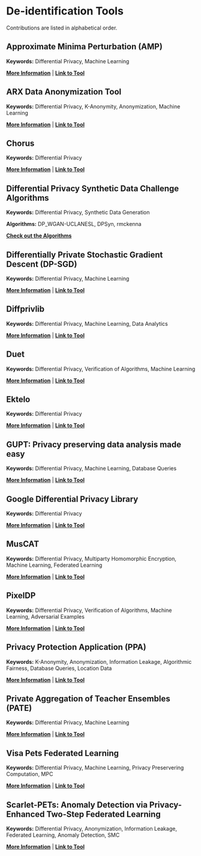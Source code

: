 # De-identification Tools

Contributions are listed in alphabetical order.

## Approximate Minima Perturbation (AMP)

**Keywords:** Differential Privacy, Machine Learning

**[More Information](https://github.com/usnistgov/PrivacyEngCollabSpace/tree/master/tools/de-identification/AMP)** | **[Link to Tool](https://github.com/sunblaze-ucb/dpml-benchmark)**

## ARX Data Anonymization Tool

**Keywords:** Differential Privacy, K-Anonymity, Anonymization, Machine Learning

**[More Information](https://github.com/usnistgov/PrivacyEngCollabSpace/tree/master/tools/de-identification/ARX)** | **[Link to Tool](https://arx.deidentifier.org/)**

## Chorus

**Keywords:** Differential Privacy

**[More Information](https://github.com/usnistgov/PrivacyEngCollabSpace/tree/master/tools/de-identification/Chorus)** | **[Link to Tool](https://github.com/uvm-plaid/chorus)**

## Differential Privacy Synthetic Data Challenge Algorithms

**Keywords:** Differential Privacy, Synthetic Data Generation

**Algorithms:** DP_WGAN-UCLANESL, DPSyn, rmckenna

**[Check out the Algorithms](https://github.com/usnistgov/PrivacyEngCollabSpace/tree/master/tools/de-identification/Differential-Privacy-Synthetic-Data-Challenge-Algorithms)**

## Differentially Private Stochastic Gradient Descent (DP-SGD) 

**Keywords:** Differential Privacy, Machine Learning

**[More Information](https://github.com/usnistgov/PrivacyEngCollabSpace/tree/master/tools/de-identification/Differentially-Private-Stochastic-Gradient-Descent-DP-SGD)** | **[Link to Tool](https://github.com/tensorflow/privacy)**

## Diffprivlib

**Keywords:** Differential Privacy, Machine Learning, Data Analytics

**[More Information](https://github.com/usnistgov/PrivacyEngCollabSpace/tree/master/tools/de-identification/Diffprivlib)** | **[Link to Tool](https://github.com/IBM/differential-privacy-library)**

## Duet

**Keywords:** Differential Privacy, Verification of Algorithms, Machine Learning

**[More Information](https://github.com/usnistgov/PrivacyEngCollabSpace/tree/master/tools/de-identification/Duet)** | **[Link to Tool](https://github.com/uvm-plaid/duet)**

## Ektelo
**Keywords:** Differential Privacy

**[More Information](https://github.com/usnistgov/PrivacyEngCollabSpace/tree/master/tools/de-identification/Ektelo)** | **[Link to Tool](https://ektelo.github.io/)**

## GUPT: Privacy preserving data analysis made easy

**Keywords:** Differential Privacy, Machine Learning, Database Queries

**[More Information](https://github.com/usnistgov/PrivacyEngCollabSpace/tree/master/tools/de-identification/GUPT)** | **[Link to Tool](https://github.com/prashmohan/GUPT)**

## Google Differential Privacy Library

**Keywords:** Differential Privacy

**[More Information](https://github.com/usnistgov/PrivacyEngCollabSpace/tree/master/tools/de-identification/Google-DP-Lib)** | **[Link to Tool](https://github.com/google/differential-privacy)**

## MusCAT

**Keywords:** Differential Privacy, Multiparty Homomorphic Encryption, Machine Learning, Federated Learning

**[More Information](https://github.com/usnistgov/PrivacyEngCollabSpace/tree/master/tools/de-identification/MusCAT)** | **[Link to Tool](https://github.com/hhcho/muscat)**

## PixelDP

**Keywords:** Differential Privacy, Verification of Algorithms, Machine Learning, Adversarial Examples

**[More Information](https://github.com/usnistgov/PrivacyEngCollabSpace/tree/master/tools/de-identification/PixelDP)** | **[Link to Tool](https://github.com/columbia/pixeldp)**

## Privacy Protection Application (PPA) 

**Keywords:** K-Anonymity, Anonymization, Information Leakage, Algorithmic Fairness, Database Queries, Location Data

**[More Information](https://github.com/usnistgov/PrivacyEngCollabSpace/tree/master/tools/de-identification/Privacy-Protection-Application-PPA)** | **[Link to Tool](https://github.com/usdot-its-jpo-data-portal/privacy-protection-application)**

## Private Aggregation of Teacher Ensembles (PATE) 

**Keywords:** Differential Privacy, Machine Learning

**[More Information](https://github.com/usnistgov/PrivacyEngCollabSpace/tree/master/tools/de-identification/Private-Aggregation-of-Teacher-Ensembles-PATE)** | **[Link to Tool](https://github.com/tensorflow/privacy/tree/master/research)**

## Visa Pets Federated Learning

**Keywords:** Differential Privacy, Machine Learning, Privacy Preservering Computation, MPC

**[More Information](https://github.com/usnistgov/PrivacyEngCollabSpace/tree/master/tools/de-identification/visa-pets-FL)** | **[Link to Tool](https://github.com/Visa-Research/visa-pets-FL)**

## Scarlet-PETs: Anomaly Detection via Privacy-Enhanced Two-Step Federated Learning

**Keywords:** Differential Privacy, Anonymization, Information Leakage, Federated Learning, Anomaly Detection, SMC

**[More Information](https://github.com/usnistgov/PrivacyEngCollabSpace/tree/master/tools/de-identification/Scarlet-PETs)** | **[Link to Tool](https://github.com/idsla/Scarlet-PETs)**


